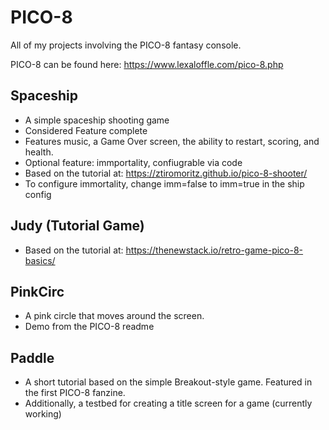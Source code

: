 # PICO-8
All of my projects involving the PICO-8 fantasy console.

PICO-8 can be found here: https://www.lexaloffle.com/pico-8.php

## Spaceship
- A simple spaceship shooting game
- Considered Feature complete
- Features music, a Game Over screen, the ability to restart, scoring, and health.
- Optional feature: immportality, confiugrable via code
- Based on the tutorial at: https://ztiromoritz.github.io/pico-8-shooter/
- To configure immortality, change imm=false to imm=true in the ship config

## Judy (Tutorial Game)
- Based on the tutorial at: https://thenewstack.io/retro-game-pico-8-basics/

## PinkCirc
- A pink circle that moves around the screen.
- Demo from the PICO-8 readme

## Paddle
- A short tutorial based on the simple Breakout-style game.  Featured in the first PICO-8 fanzine.
- Additionally, a testbed for creating a title screen for a game (currently working)